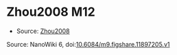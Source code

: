 <a name="material" />

# Zhou2008 M12
<script type="application/ld+json">
  {
    "@context": "https://schema.org/",
    "@type": "ChemicalSubstance",
    "@id": "https://egonw.github.io/nanowiki/nanowiki224.html#material",
    "http://purl.org/dc/terms/conformsTo":
      {
        "@type": "CreativeWork",
        "@id": "https://bioschemas.org/profiles/ChemicalSubstance/0.4-RELEASE/"
      },
    "identfier": "224",
    "name": "Zhou2008 M12",
    "url": "https://egonw.github.io/nanowiki/nanowiki224.html#material",
    "sameAs": "http://127.0.0.1/mediawiki/index.php/Special:URIResolver/Zhou2008_M12"
  }
</script>


* Source: [Zhou2008](Zhou2008.md)


Source: NanoWiki 6, doi:[10.6084/m9.figshare.11897205.v1](https://doi.org/10.6084/m9.figshare.11897205.v1)

